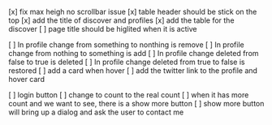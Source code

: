 [x] fix max heigh no scrollbar issue
[x] table header should be stick on the top
[x] add the title of discover and profiles
[x] add the table for the discover
[ ] page title should be higlited when it is active

[ ] In profile change from something to nonthing is remove
[ ] In profile change from nothing to something is add
[ ] In profile change deleted from false to true is deleted
[ ] In profile change deleted from true to false is restored
[ ] add a card when hover
[ ] add the twitter link to the profile and hover card

[ ] login button
[ ] change to count to the real count
[ ] when it has more count and we want to see, there is a show more button
[ ] show more button will bring up a dialog and ask the user to contact me
